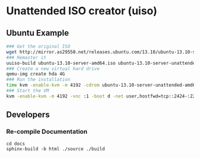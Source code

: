# Unattended ISO creator (uiso)

## Ubuntu Example
```bash
### Get the original ISO
wget http://mirror.as29550.net/releases.ubuntu.com/13.10/ubuntu-13.10-server-amd64.iso
### Remaster it
uuiso-build ubuntu-13.10-server-amd64.iso ubuntu-13.10-server-unattended-amd64.iso
### Create a new virtual hard drive
qemu-img create hda 4G
### Run the installation
time kvm -enable-kvm -m 4192 -cdrom ubuntu-13.10-server-unattended-amd64.iso -vnc :1 -boot d hda
### Start the VM
kvm -enable-kvm -m 4192 -vnc :1 -boot d -net user,hostfwd=tcp::2424-:22 -net nic,model=virtio hda
```

## Developers

### Re-compile Documentation

    cd docs
    sphinx-build -b html ./source ./build
